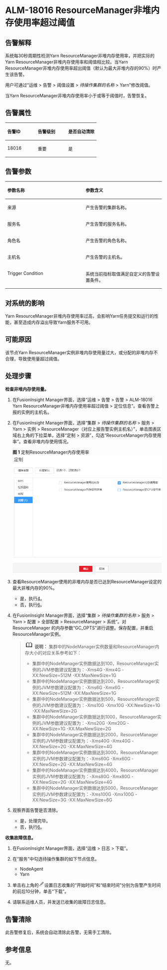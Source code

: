 # ALM-18016 ResourceManager非堆内存使用率超过阈值<a name="ALM-18016"></a>

## 告警解释<a name="section37519834"></a>

系统每30秒周期性检测Yarn ResourceManager非堆内存使用率，并把实际的Yarn ResourceManager非堆内存使用率和阈值相比较。当Yarn ResourceManager非堆内存使用率超出阈值（默认为最大非堆内存的90%）时产生该告警。

用户可通过“运维 \> 告警 \> 阈值设置 \>  _待操作集群的名称_  \> Yarn”修改阈值。

当Yarn ResourceManager非堆内存使用率小于或等于阈值时，告警恢复。

## 告警属性<a name="section2134188"></a>

<a name="table62675811"></a>
<table><thead align="left"><tr id="row17694464"><th class="cellrowborder" valign="top" width="33.33333333333333%" id="mcps1.1.4.1.1"><p id="p23965442"><a name="p23965442"></a><a name="p23965442"></a>告警ID</p>
</th>
<th class="cellrowborder" valign="top" width="33.33333333333333%" id="mcps1.1.4.1.2"><p id="p62152665"><a name="p62152665"></a><a name="p62152665"></a>告警级别</p>
</th>
<th class="cellrowborder" valign="top" width="33.33333333333333%" id="mcps1.1.4.1.3"><p id="p1201133"><a name="p1201133"></a><a name="p1201133"></a>是否自动清除</p>
</th>
</tr>
</thead>
<tbody><tr id="row30182949"><td class="cellrowborder" valign="top" width="33.33333333333333%" headers="mcps1.1.4.1.1 "><p id="p28899818"><a name="p28899818"></a><a name="p28899818"></a>18016</p>
</td>
<td class="cellrowborder" valign="top" width="33.33333333333333%" headers="mcps1.1.4.1.2 "><p id="p59183907"><a name="p59183907"></a><a name="p59183907"></a>重要</p>
</td>
<td class="cellrowborder" valign="top" width="33.33333333333333%" headers="mcps1.1.4.1.3 "><p id="p29167161"><a name="p29167161"></a><a name="p29167161"></a>是</p>
</td>
</tr>
</tbody>
</table>

## 告警参数<a name="section19207700"></a>

<a name="table13729811"></a>
<table><thead align="left"><tr id="row56549341"><th class="cellrowborder" valign="top" width="50%" id="mcps1.1.3.1.1"><p id="p17093938"><a name="p17093938"></a><a name="p17093938"></a>参数名称</p>
</th>
<th class="cellrowborder" valign="top" width="50%" id="mcps1.1.3.1.2"><p id="p42431760"><a name="p42431760"></a><a name="p42431760"></a>参数含义</p>
</th>
</tr>
</thead>
<tbody><tr id="row197111614191918"><td class="cellrowborder" valign="top" width="50%" headers="mcps1.1.3.1.1 "><p id="p13858113752316"><a name="p13858113752316"></a><a name="p13858113752316"></a>来源</p>
</td>
<td class="cellrowborder" valign="top" width="50%" headers="mcps1.1.3.1.2 "><p id="p187931338134115"><a name="p187931338134115"></a><a name="p187931338134115"></a>产生告警的集群名称。</p>
</td>
</tr>
<tr id="row14420510"><td class="cellrowborder" valign="top" width="50%" headers="mcps1.1.3.1.1 "><p id="p39123317"><a name="p39123317"></a><a name="p39123317"></a>服务名</p>
</td>
<td class="cellrowborder" valign="top" width="50%" headers="mcps1.1.3.1.2 "><p id="p56577259"><a name="p56577259"></a><a name="p56577259"></a>产生告警的服务名称。</p>
</td>
</tr>
<tr id="row39433286"><td class="cellrowborder" valign="top" width="50%" headers="mcps1.1.3.1.1 "><p id="p37226997"><a name="p37226997"></a><a name="p37226997"></a>角色名</p>
</td>
<td class="cellrowborder" valign="top" width="50%" headers="mcps1.1.3.1.2 "><p id="p17122224"><a name="p17122224"></a><a name="p17122224"></a>产生告警的角色名称。</p>
</td>
</tr>
<tr id="row19882291"><td class="cellrowborder" valign="top" width="50%" headers="mcps1.1.3.1.1 "><p id="p66118565"><a name="p66118565"></a><a name="p66118565"></a>主机名</p>
</td>
<td class="cellrowborder" valign="top" width="50%" headers="mcps1.1.3.1.2 "><p id="p55189229"><a name="p55189229"></a><a name="p55189229"></a>产生告警的主机名。</p>
</td>
</tr>
<tr id="row26941016"><td class="cellrowborder" valign="top" width="50%" headers="mcps1.1.3.1.1 "><p id="p34738713"><a name="p34738713"></a><a name="p34738713"></a>Trigger Condition</p>
</td>
<td class="cellrowborder" valign="top" width="50%" headers="mcps1.1.3.1.2 "><p id="p62372407"><a name="p62372407"></a><a name="p62372407"></a>系统当前指标取值满足自定义的告警设置条件。</p>
</td>
</tr>
</tbody>
</table>

## 对系统的影响<a name="section38651578"></a>

Yarn ResourceManager非堆内存使用率过高，会影响Yarn任务提交和运行的性能，甚至造成内存溢出导致Yarn服务不可用。

## 可能原因<a name="section12319887"></a>

该节点Yarn ResourceManager实例非堆内存使用量过大，或分配的非堆内存不合理，导致使用量超过阈值。

## 处理步骤<a name="section43770124"></a>

**检查非堆内存使用量。**

1.  在FusionInsight Manager界面，选择“运维 \> 告警 \> 告警 \> ALM-18016 Yarn ResourceManager非堆内存使用率超过阈值 \> 定位信息”。查看告警上报的实例的主机名。
2.  在FusionInsight Manager界面，选择“集群 \>  _待操作集群的名称_  \> 服务 \> Yarn \> 实例 \> ResourceManager（对应上报告警实例主机名）”，单击图表区域右上角的下拉菜单，选择“定制 \> 资源”，勾选“ResourceManager内存使用率”。查看非堆内存使用情况。

    **图 1**  定制ResourceManager内存使用率<a name="fig67465141016"></a>  
    ![](figures/定制ResourceManager内存使用率-124.png "定制ResourceManager内存使用率-124")

3.  查看ResourceManager使用的非堆内存是否已达到ResourceManager设定的最大非堆内存的90%。
    -   是，执行[4](#li4804656085044)。
    -   否，执行[6](#li3192337385044)。

4.  <a name="li4804656085044"></a>在FusionInsight Manager界面，选择“集群 \>  _待操作集群的名称_  \> 服务 \> Yarn \> 配置 \> 全部配置 \> ResourceManager \> 系统”。对ResourceManager 的内存参数“GC\_OPTS”进行调整。保存配置，并重启ResourceManager实例。

    >![](public_sys-resources/icon-note.gif) **说明：** 
    >集群中的NodeManager实例数量和ResourceManager内存大小的对应关系参考如下：
    >-   集群中的NodeManager实例数据达到100，ResourceManager实例的JVM参数建议配置为：-Xms4G -Xmx4G -XX:NewSize=512M -XX:MaxNewSize=1G
    >-   集群中的NodeManager实例数据达到200，ResourceManager实例的JVM参数建议配置为：-Xms6G -Xmx6G -XX:NewSize=512M -XX:MaxNewSize=1G
    >-   集群中的NodeManager实例数据达到500，ResourceManager实例的JVM参数建议配置为：-Xms10G -Xmx10G -XX:NewSize=1G -XX:MaxNewSize=2G
    >-   集群中的NodeManager实例数据达到1000，ResourceManager实例的JVM参数建议配置为：-Xms20G -Xmx20G -XX:NewSize=1G -XX:MaxNewSize=2G
    >-   集群中的NodeManager实例数据达到2000，ResourceManager实例的JVM参数建议配置为：-Xms40G -Xmx40G -XX:NewSize=2G -XX:MaxNewSize=4G
    >-   集群中的NodeManager实例数据达到3000，ResourceManager实例的JVM参数建议配置为：-Xms60G -Xmx60G -XX:NewSize=2G -XX:MaxNewSize=4G
    >-   集群中的NodeManager实例数据达到4000，ResourceManager实例的JVM参数建议配置为：-Xms80G -Xmx80G -XX:NewSize=2G -XX:MaxNewSize=4G
    >-   集群中的NodeManager实例数据达到5000，ResourceManager实例的JVM参数建议配置为：-Xms100G -Xmx100G -XX:NewSize=3G -XX:MaxNewSize=6G

5.  观察界面告警是否清除。
    -   是，处理完毕。
    -   否，执行[6](#li3192337385044)。


**收集故障信息。**

1.  <a name="li3192337385044"></a>在FusionInsight Manager界面，选择“运维 \> 日志 \> 下载”。
2.  在“服务”中勾选待操作集群的如下节点信息。
    -   NodeAgent
    -   Yarn

3.  单击右上角的![](figures/zh-cn_image_0263895445.png)设置日志收集的“开始时间”和“结束时间”分别为告警产生时间的前后10分钟，单击“下载”。
4.  请联系运维人员，并发送已收集的故障日志信息。

## 告警清除<a name="section169311343318"></a>

此告警修复后，系统会自动清除此告警，无需手工清除。

## 参考信息<a name="section58386803"></a>

无。

